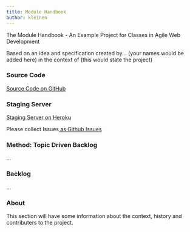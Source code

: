 ```yaml
---
title: Module Handbook
author: kleinen
---
```

The Module Handbook - An Example Project for Classes in Agile Web Development

Based on an idea and specification created by... (your names would be added here)
in the context of (this would state the project)

### Source Code

[Source Code on GitHub](https://github.com/bkleinen/module-handbook)

### Staging Server

[Staging Server on Heroku](http://module-handbook.herokuapp.com/)

Please collect Issues[ as Github Issues](https://github.com/bkleinen/module-handbook/issues)

### Method: Topic Driven Backlog


...

### Backlog

...

### About
This section will have some information about the context, history and contributers to the project.

